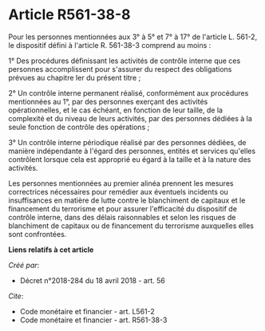 # Article R561-38-8

Pour les personnes mentionnées aux 3° à 5° et 7° à 17° de l'article L. 561-2, le dispositif défini à l'article R. 561-38-3
comprend au moins : 

1° Des procédures définissant les activités de contrôle interne que ces personnes accomplissent pour s'assurer du respect des
obligations prévues au chapitre Ier du présent titre ; 

2° Un contrôle interne permanent réalisé, conformément aux procédures mentionnées au 1°, par des personnes exerçant des
activités opérationnelles, et le cas échéant, en fonction de leur taille, de la complexité et du niveau de leurs activités,
par des personnes dédiées à la seule fonction de contrôle des opérations ; 

3° Un contrôle interne périodique réalisé par des personnes dédiées, de manière indépendante à l'égard des personnes, entités
et services qu'elles contrôlent lorsque cela est approprié eu égard à la taille et à la nature des activités. 

Les personnes mentionnées au premier alinéa prennent les mesures correctrices nécessaires pour remédier aux éventuels
incidents ou insuffisances en matière de lutte contre le blanchiment de capitaux et le financement du terrorisme et pour
assurer l'efficacité du dispositif de contrôle interne, dans des délais raisonnables et selon les risques de blanchiment de
capitaux ou de financement du terrorisme auxquelles elles sont confrontées.

**Liens relatifs à cet article**

_Créé par_:

  - Décret n°2018-284 du 18 avril 2018 - art. 56

_Cite_:

  - Code monétaire et financier - art. L561-2
  - Code monétaire et financier - art. R561-38-3
